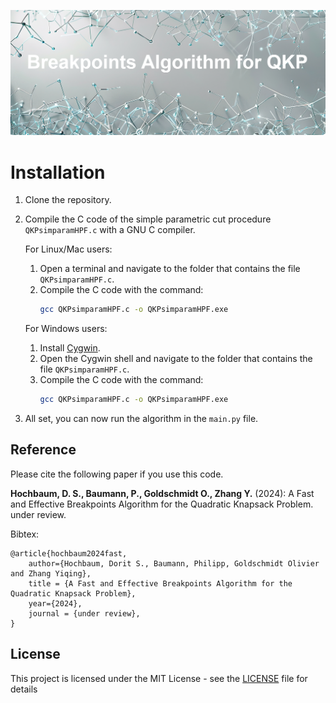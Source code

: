 ![Cover Image](README/cover_image.png)

# Installation

1. Clone the repository.

2. Compile the C code of the simple parametric cut procedure `QKPsimparamHPF.c` with a GNU C compiler.

    For Linux/Mac users:
    1. Open a terminal and navigate to the folder that contains the file `QKPsimparamHPF.c`.
    2. Compile the C code with the command:
       ```bash
       gcc QKPsimparamHPF.c -o QKPsimparamHPF.exe
       ```

    For Windows users:
    1. Install [Cygwin](https://www.cygwin.com/).
    2. Open the Cygwin shell and navigate to the folder that contains the file `QKPsimparamHPF.c`.
    3. Compile the C code with the command:
       ```bash
       gcc QKPsimparamHPF.c -o QKPsimparamHPF.exe
       ```

3. All set, you can now run the algorithm in the `main.py` file.

## Reference

Please cite the following paper if you use this code.

**Hochbaum, D. S., Baumann, P., Goldschmidt O., Zhang Y.** (2024): A Fast and Effective Breakpoints Algorithm for the Quadratic Knapsack Problem. under review.

Bibtex:
```
@article{hochbaum2024fast,
	author={Hochbaum, Dorit S., Baumann, Philipp, Goldschmidt Olivier and Zhang Yiqing},
	title = {A Fast and Effective Breakpoints Algorithm for the Quadratic Knapsack Problem},
	year={2024},
	journal = {under review},
}
```

## License

This project is licensed under the MIT License - see the [LICENSE](LICENSE) file for details